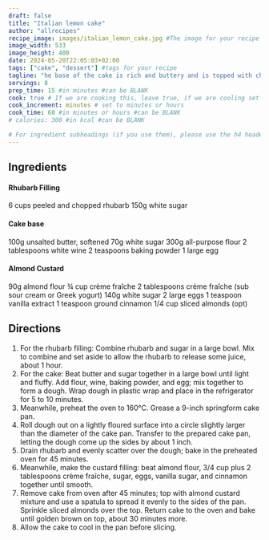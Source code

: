 ```yaml
---
draft: false
title: "Italian lemon cake"
author: "allrecipes"
recipe_image: images/italian_lemon_cake.jpg #The image for your recipe
image_width: 533
image_height: 400
date: 2024-05-20T22:05:03+02:00
tags: ["cake", "dessert"] #tags for your recipe
tagline: "he base of the cake is rich and buttery and is topped with chopped rhubarb and a decadent baked almond custard."
servings: 8
prep_time: 15 #in minutes #can be BLANK
cook: true # If we are cooking this, leave true, if we are cooling set to false
cook_increment: minutes # set to minutes or hours
cook_time: 60 #in minutes or hours #can be BLANK
# calories: 300 #in kcal #can be BLANK

# For ingredient subheadings (if you use them), please use the h4 header.  For print view I have those elements targeted
---
```



## Ingredients

#### Rhubarb Filling
6 cups peeled and chopped rhubarb
150g white sugar

#### Cake base
100g unsalted butter, softened
70g white sugar
300g all-purpose flour
2 tablespoons white wine
2 teaspoons baking powder
1 large egg

#### Almond Custard
90g almond flour
¾ cup crème fraîche
2 tablespoons crème fraîche (sub sour cream or Greek yogurt)
140g white sugar
2 large eggs
1 teaspoon vanilla extract
1 teaspoon ground cinnamon
1/4 cup sliced almonds (opt)

## Directions

1. For the rhubarb filling: Combine rhubarb and sugar in a large bowl. Mix to combine and set aside to allow the rhubarb to release some juice, about 1 hour.
2. For the cake: Beat butter and sugar together in a large bowl until light and fluffy. Add flour, wine, baking powder, and egg; mix together to form a dough. Wrap dough in plastic wrap and place in the refrigerator for 5 to 10 minutes.
3. Meanwhile, preheat the oven to 160°C. Grease a 9-inch springform cake pan.
4. Roll dough out on a lightly floured surface into a circle slightly larger than the diameter of the cake pan. Transfer to the prepared cake pan, letting the dough come up the sides by about 1 inch.
5. Drain rhubarb and evenly scatter over the dough; bake in the preheated oven for 45 minutes.
6. Meanwhile, make the custard filling: beat almond flour, 3/4 cup plus 2 tablespoons crème fraîche, sugar, eggs, vanilla sugar, and cinnamon together until smooth.
7. Remove cake from oven after 45 minutes; top with almond custard mixture and use a spatula to spread it evenly to the sides of the pan.  Sprinkle sliced almonds over the top. Return cake to the oven and bake until golden brown on top, about 30 minutes more.
8. Allow the cake to cool in the pan before slicing.